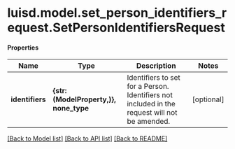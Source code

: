 # luisd.model.set_person_identifiers_request.SetPersonIdentifiersRequest

#### Properties
Name | Type | Description | Notes
------------ | ------------- | ------------- | -------------
**identifiers** | **{str: (ModelProperty,)}, none_type** | Identifiers to set for a Person. Identifiers not included in the request will not be amended. | [optional] 

[[Back to Model list]](../../README.md#documentation-for-models) [[Back to API list]](../../README.md#documentation-for-api-endpoints) [[Back to README]](../../README.md)

